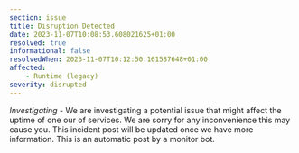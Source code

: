 ```yaml
---
section: issue
title: Disruption Detected
date: 2023-11-07T10:08:53.608021625+01:00
resolved: true
informational: false
resolvedWhen: 2023-11-07T10:12:50.161587648+01:00
affected:
    - Runtime (legacy)
severity: disrupted
---
```

*Investigating* - We are investigating a potential issue that might affect the uptime of one our of services. We are sorry for any inconvenience this may cause you. This incident post will be updated once we have more information.
This is an automatic post by a monitor bot.